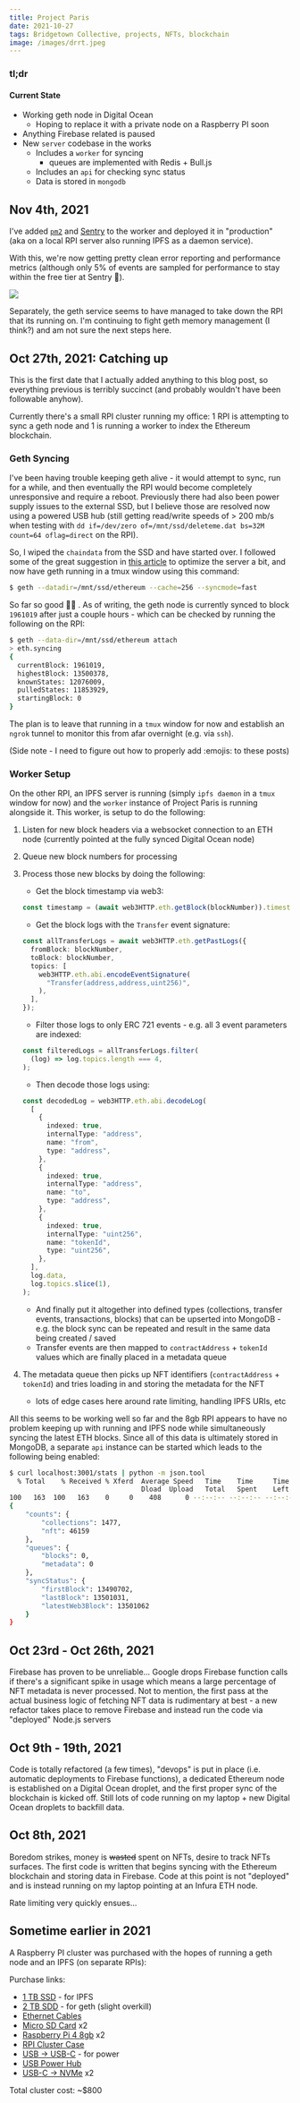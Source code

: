 ```yaml
---
title: Project Paris
date: 2021-10-27
tags: Bridgetown Collective, projects, NFTs, blockchain
image: /images/drrt.jpeg
---
```


### tl;dr

#### Current State

- Working geth node in Digital Ocean
  - Hoping to replace it with a private node on a Raspberry PI soon
- Anything Firebase related is paused
- New `server` codebase in the works
  - Includes a `worker` for syncing
    - queues are implemented with Redis + Bull.js
  - Includes an `api` for checking sync status
  - Data is stored in `mongodb`

## Nov 4th, 2021

I've added [`pm2`](https://pm2.keymetrics.io/) and [Sentry](https://sentry.io) to the worker and deployed it in "production" (aka on a local RPI server also running IPFS as a daemon service).

With this, we're now getting pretty clean error reporting and performance metrics (although only 5% of events are sampled for performance to stay within the free tier at Sentry 🤘).

![](/images/paris_sentry.png)

Separately, the geth service seems to have managed to take down the RPI that its running on. I'm continuing to fight geth memory management (I think?) and am not sure the next steps here.

## Oct 27th, 2021: Catching up

This is the first date that I actually added anything to this blog post, so everything previous is terribly succinct (and probably wouldn't have been followable anyhow).

Currently there's a small RPI cluster running my office: 1 RPI is attempting to sync a geth node and 1 is running a worker to index the Ethereum blockchain.

### Geth Syncing

I've been having trouble keeping geth alive - it would attempt to sync, run for a while, and then eventually the RPI would become completely unresponsive and require a reboot. Previously there had also been power supply issues to the external SSD, but I believe those are resolved now using a powered USB hub (still getting read/write speeds of > 200 mb/s when testing with `dd if=/dev/zero of=/mnt/ssd/deleteme.dat bs=32M count=64 oflag=direct` on the RPI).

So, I wiped the `chaindata` from the SSD and have started over. I followed some of the great suggestion in [this article](https://greg.jeanmart.me/2020/02/23/running-an-ethereum-full-node-on-a-raspberrypi-4-/) to optimize the server a bit, and now have geth running in a tmux window using this command:

```bash
$ geth --datadir=/mnt/ssd/ethereum --cache=256 --syncmode=fast
```

So far so good 🤷‍♀ . As of writing, the geth node is currently synced to block `1961019` after just a couple hours - which can be checked by running the following on the RPI:

```bash
$ geth --data-dir=/mnt/ssd/ethereum attach
> eth.syncing
{
  currentBlock: 1961019,
  highestBlock: 13500378,
  knownStates: 12076009,
  pulledStates: 11853929,
  startingBlock: 0
}
```

The plan is to leave that running in a `tmux` window for now and establish an `ngrok` tunnel to monitor this from afar overnight (e.g. via `ssh`).

(Side note - I need to figure out how to properly add :emojis: to these posts)

### Worker Setup

On the other RPI, an IPFS server is running (simply `ipfs daemon` in a `tmux` window for now) and the `worker` instance of Project Paris is running alongside it. This worker, is setup to do the following:

1. Listen for new block headers via a websocket connection to an ETH node (currently pointed at the fully synced Digital Ocean node)
2. Queue new block numbers for processing
3. Process those new blocks by doing the following:

   - Get the block timestamp via web3:

   ```typescript
   const timestamp = (await web3HTTP.eth.getBlock(blockNumber)).timestamp;
   ```

   - Get the block logs with the `Transfer` event signature:

   ```typescript
   const allTransferLogs = await web3HTTP.eth.getPastLogs({
     fromBlock: blockNumber,
     toBlock: blockNumber,
     topics: [
       web3HTTP.eth.abi.encodeEventSignature(
         "Transfer(address,address,uint256)",
       ),
     ],
   });
   ```

   - Filter those logs to only ERC 721 events - e.g. all 3 event parameters are indexed:

   ```typescript
   const filteredLogs = allTransferLogs.filter(
     (log) => log.topics.length === 4,
   );
   ```

   - Then decode those logs using:

   ```typescript
   const decodedLog = web3HTTP.eth.abi.decodeLog(
     [
       {
         indexed: true,
         internalType: "address",
         name: "from",
         type: "address",
       },
       {
         indexed: true,
         internalType: "address",
         name: "to",
         type: "address",
       },
       {
         indexed: true,
         internalType: "uint256",
         name: "tokenId",
         type: "uint256",
       },
     ],
     log.data,
     log.topics.slice(1),
   );
   ```

   - And finally put it altogether into defined types (collections, transfer events, transactions, blocks) that can be upserted into MongoDB - e.g. the block sync can be repeated and result in the same data being created / saved
   - Transfer events are then mapped to `contractAddress` + `tokenId` values which are finally placed in a metadata queue

4. The metadata queue then picks up NFT identifiers (`contractAddress` + `tokenId`) and tries loading in and storing the metadata for the NFT
   - lots of edge cases here around rate limiting, handling IPFS URIs, etc

All this seems to be working well so far and the 8gb RPI appears to have no problem keeping up with running and IPFS node while simultaneously syncing the latest ETH blocks. Since all of this data is ultimately stored in MongoDB, a separate `api` instance can be started which leads to the following being enabled:

```bash
$ curl localhost:3001/stats | python -m json.tool
  % Total    % Received % Xferd  Average Speed   Time    Time     Time  Current
                                 Dload  Upload   Total   Spent    Left  Speed
100   163  100   163    0     0    408      0 --:--:-- --:--:-- --:--:--   408
{
    "counts": {
        "collections": 1477,
        "nft": 46159
    },
    "queues": {
        "blocks": 0,
        "metadata": 0
    },
    "syncStatus": {
        "firstBlock": 13490702,
        "lastBlock": 13501031,
        "latestWeb3Block": 13501062
    }
}
```

## Oct 23rd - Oct 26th, 2021

Firebase has proven to be unreliable... Google drops Firebase function calls if there's a significant spike in usage which means a large percentage of NFT metadata is never processed. Not to mention, the first pass at the actual business logic of fetching NFT data is rudimentary at best - a new refactor takes place to remove Firebase and instead run the code via "deployed" Node.js servers

## Oct 9th - 19th, 2021

Code is totally refactored (a few times), "devops" is put in place (i.e. automatic deployments to Firebase functions), a dedicated Ethereum node is established on a Digital Ocean droplet, and the first proper sync of the blockchain is kicked off. Still lots of code running on my laptop + new Digital Ocean droplets to backfill data.

## Oct 8th, 2021

Boredom strikes, money is ~~wasted~~ spent on NFTs, desire to track NFTs surfaces. The first code is written that begins syncing with the Ethereum blockchain and storing data in Firebase. Code at this point is not "deployed" and is instead running on my laptop pointing at an Infura ETH node.

Rate limiting very quickly ensues...

## Sometime earlier in 2021

A Raspberry PI cluster was purchased with the hopes of running a geth node and an IPFS (on separate RPIs):

Purchase links:

- [1 TB SSD](https://www.amazon.com/gp/product/B08V83JZH4/ref=ppx_yo_dt_b_asin_title_o00_s00?ie=UTF8&psc=1) - for IPFS
- [2 TB SDD](https://www.amazon.com/gp/product/B07MFZXR1B/ref=ppx_yo_dt_b_asin_title_o07_s00?ie=UTF8&psc=1) - for geth (slight overkill)
- [Ethernet Cables](https://www.amazon.com/gp/product/B001VPKKRQ/ref=ppx_yo_dt_b_asin_title_o08_s00?ie=UTF8&psc=1)
- [Micro SD Card](https://www.amazon.com/gp/product/B06XWN9Q99/ref=ppx_yo_dt_b_asin_title_o09_s00?ie=UTF8&psc=1) x2
- [Raspberry Pi 4 8gb](https://www.canakit.com/raspberry-pi-4-8gb.html) x2
- [RPI Cluster Case](https://www.amazon.com/gp/product/B07PV6T91Z/ref=ppx_yo_dt_b_asin_title_o00_s01?ie=UTF8&psc=1)
- [USB -> USB-C](https://www.amazon.com/gp/product/B096Z7ZP8X/ref=ppx_yo_dt_b_asin_title_o00_s01?ie=UTF8&psc=1) - for power
- [USB Power Hub](https://www.amazon.com/gp/product/B00YRYS4T4/ref=ppx_yo_dt_b_asin_title_o00_s00?ie=UTF8&psc=1)
- [USB-C -> NVMe](https://www.amazon.com/gp/product/B07N48N5GR/ref=ppx_yo_dt_b_asin_title_o07_s00?ie=UTF8&psc=1) x2

Total cluster cost: ~$800
